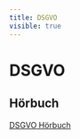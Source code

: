 ```yaml
---
title: DSGVO
visible: true
---
```


# DSGVO

## Hörbuch

[DSGVO Hörbuch](https://www.digistore24.com/redir/196399/entroserv/)
